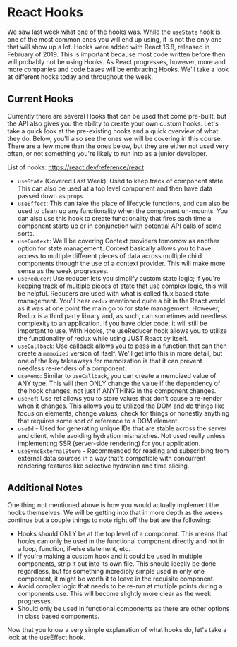 # React Hooks

We saw last week what one of the hooks was. While the `useState` hook is one of the most common ones you will end up using, it is not the only one that will show up a lot. Hooks were added with React 16.8, released in February of 2019. This is important because most code written before then will probably not be using Hooks. As React progresses, however, more and more companies and code bases will be embracing Hooks. We'll take a look at different hooks today and throughout the week.

## Current Hooks

Currently there are several Hooks that can be used that come pre-built, but the API also gives you the ability to create your own custom hooks. Let's take a quick look at the pre-existing hooks and a quick overview of what they do. Below, you'll also see the ones we will be covering in this course. There are a few more than the ones below, but they are either not used very often, or not something you're likely to run into as a junior developer.

List of hooks: https://react.dev/reference/react

- `useState` (Covered Last Week): Used to keep track of component state. This can also be used at a top level component and then have data passed down as `props`
- `useEffect`: This can take the place of lifecycle functions, and can also be used to clean up any functionality when the component un-mounts. You can also use this hook to create functionality that fires each time a component starts up or in conjunction with potential API calls of some sorts.
- `useContext`: We'll be covering Context providers tomorrow as another option for state management. Context basically allows you to have access to multiple different pieces of data across multiple child components through the use of a context provider. This will make more sense as the week progresses.
- `useReducer`: Use reducer lets you simplify custom state logic; if you're keeping track of multiple pieces of state that use complex logic, this will be helpful. Reducers are used with what is called flux based state management. You'll hear `redux` mentioned quite a bit in the React world as it was at one point the main go to for state management. However, Redux is a third party library and, as such, can sometimes add needless complexity to an application. If you have older code, it will still be important to use. With Hooks, the useReducer hook allows you to utilize the functionality of redux while using JUST React by itself.
- `useCallback`: Use callback allows you to pass in a function that can then create a `memoized` version of itself. We'll get into this in more detail, but one of the key takeaways for memoization is that it can prevent needless re-renders of a component.
- `useMemo`: Similar to `useCallback`, you can create a memoized value of ANY type. This will then ONLY change the value if the dependency of the hook changes, not just if ANYTHING in the component changes.
- `useRef`: Use ref allows you to store values that don't cause a re-render when it changes. This allows you to utilized the DOM and do things like focus on elements, change values, check for things or honestly anything that requires some sort of reference to a DOM element.
- `useId` - Used for generating unique IDs that are stable across the server and client, while avoiding hydration mismatches. Not used really unless implementing SSR (server-side rendering) for your application.
- `useSyncExternalStore` - Recommended for reading and subscribing from external data sources in a way that’s compatible with concurrent rendering features like selective hydration and time slicing.

## Additional Notes

One thing not mentioned above is how you would actually implement the hooks themselves. We will be getting into that in more depth as the weeks continue but a couple things to note right off the bat are the following:

- Hooks should ONLY be at the top level of a component. This means that hooks can only be used in the functional component directly and not in a loop, function, if-else statement, etc.
- If you're making a custom hook and it could be used in multiple components, strip it out into its own file. This should ideally be done regardless, but for something incredibly simple used in only one component, it might be worth it to leave in the requisite component.
- Avoid complex logic that needs to be re-run at multiple points during a components use. This will become slightly more clear as the week progresses.
- Should only be used in functional components as there are other options in class based components.

Now that you know a very simple explanation of what hooks do, let's take a look at the useEffect hook.
